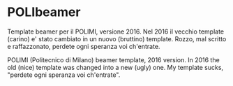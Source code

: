# POLIbeamer
Template beamer per il POLIMI, versione 2016.
Nel 2016 il vecchio template (carino) e' stato cambiato in un nuovo (bruttino) 
template.
Rozzo, mal scritto e raffazzonato, perdete ogni speranza voi ch'entrate.

POLIMI (Politecnico di Milano) beamer template, 2016 version.
In 2016 the old (nice) template was changed into a new (ugly) one.
My template sucks, "perdete ogni speranza voi ch'entrate".
